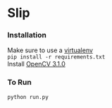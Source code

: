 # Slip

### Installation

Make sure to use a [virtualenv](http://docs.python-guide.org/en/latest/dev/virtualenvs/)  
`pip install -r requirements.txt`  
Install [OpenCV 3.1.0](http://www.pyimagesearch.com/2015/06/15/install-opencv-3-0-and-python-2-7-on-osx/)

### To Run

`python run.py`
